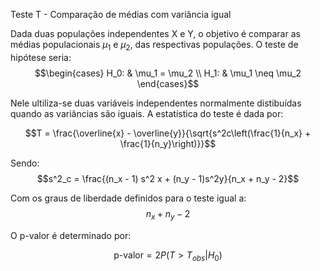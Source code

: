 Teste T - Comparação de médias com variância igual

Dada duas populações independentes X e Y, o objetivo é comparar as médias populacionais $\mu_1$ e $\mu_2$, das respectivas populações.
O teste de hipótese seria:
$$\begin{cases}
    H_0: & \mu_1 = \mu_2 \\
    H_1: & \mu_1 \neq \mu_2
\end{cases}$$

Nele ultiliza-se duas variáveis independentes normalmente distibuídas quando as variâncias são iguais. A estatística do teste é dada por:

$$T = \frac{\overline{x} - \overline{y}}{\sqrt{s^2c\left(\frac{1}{n_x} + \frac{1}{n_y}\right)}}$$

Sendo:
$$s^2_c = \frac{(n_x - 1) s^2 x + (n_y - 1)s^2y}{n_x + n_y - 2}$$

Com os graus de liberdade definidos para o teste igual a: $$n_x + n_y - 2$$

O p-valor é determinado por:

$$\text{p-valor} = 2P(T > T_{obs} | H_0 )$$
